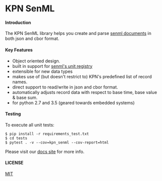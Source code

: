 # KPN SenML

#### Introduction

The KPN SenML library helps you create and parse [senml documents](https://tools.ietf.org/html/draft-ietf-core-senml-13)
in both json and cbor format.

#### Key Features

- Object oriented design.
- built in support for [senml's unit registry](https://tools.ietf.org/html/draft-ietf-core-senml-12#section-12.1)
- extensible for new data types
- makes use of (but doesn't restrict to) KPN's predefined list of record names.
- direct support to read/write in json and cbor format.
- automatically adjusts record data with respect to base time, base value & base sum.
- for python 2.7 and 3.5 (geared towards embedded systems)

#### Testing

To execute all unit tests:

    $ pip install -r requirements_test.txt
    $ cd tests
    $ pytest . -v --cov=kpn_senml --cov-report=html

Please visit our [docs site](https://kpn-iot.github.io/senml-python-library) for more info.

#### LICENSE
[MIT](LICENSE)

